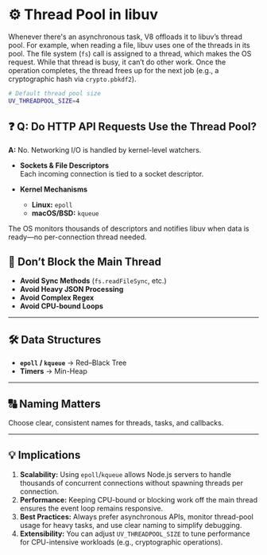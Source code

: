 # ⚙️ Thread Pool in libuv

Whenever there's an asynchronous task, V8 offloads it to libuv’s thread pool. For example, when reading a file, libuv uses one of the threads in its pool. The file system (`fs`) call is assigned to a thread, which makes the OS request. While that thread is busy, it can’t do other work. Once the operation completes, the thread frees up for the next job (e.g., a cryptographic hash via `crypto.pbkdf2`).

```bash
# Default thread pool size
UV_THREADPOOL_SIZE=4
```
## ❓ Q: Do HTTP API Requests Use the Thread Pool?
**A:** No. Networking I/O is handled by kernel-level watchers.

- **Sockets & File Descriptors**  
  Each incoming connection is tied to a socket descriptor.

- **Kernel Mechanisms**  
  - **Linux:** `epoll`  
  - **macOS/BSD:** `kqueue`  

The OS monitors thousands of descriptors and notifies libuv when data is ready—no per-connection thread needed.
## 🚫 Don’t Block the Main Thread
- **Avoid Sync Methods** (`fs.readFileSync`, etc.)  
- **Avoid Heavy JSON Processing**  
- **Avoid Complex Regex**  
- **Avoid CPU-bound Loops**  

---

## 🛠️ Data Structures
- **`epoll` / `kqueue`** → Red–Black Tree  
- **Timers** → Min-Heap  

---

## 🔠 Naming Matters
Choose clear, consistent names for threads, tasks, and callbacks.

---

## 💡 Implications
1. **Scalability:** Using `epoll`/`kqueue` allows Node.js servers to handle thousands of concurrent connections without spawning threads per connection.  
2. **Performance:** Keeping CPU-bound or blocking work off the main thread ensures the event loop remains responsive.  
3. **Best Practices:** Always prefer asynchronous APIs, monitor thread-pool usage for heavy tasks, and use clear naming to simplify debugging.  
4. **Extensibility:** You can adjust `UV_THREADPOOL_SIZE` to tune performance for CPU-intensive workloads (e.g., cryptographic operations).  
